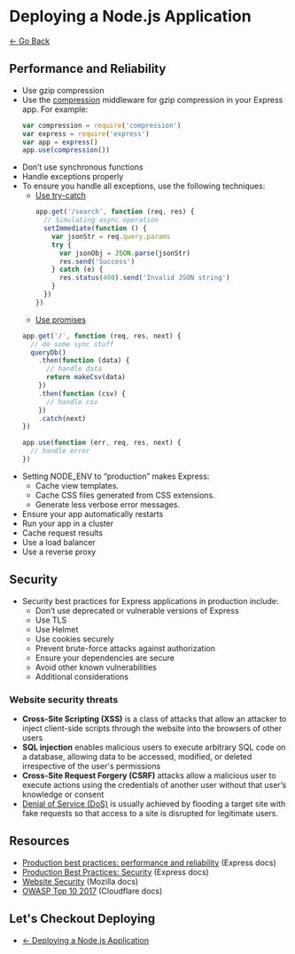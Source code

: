 # Deploying a Node.js Application

[<- Go Back](deploy.md)

## Performance and Reliability

* Use gzip compression
* Use the [compression](https://www.npmjs.com/package/compression) middleware for gzip compression in your Express app. For example:
  ```js
  var compression = require('compression')
  var express = require('express')
  var app = express()
  app.use(compression())
  ```
* Don’t use synchronous functions
* Handle exceptions properly
* To ensure you handle all exceptions, use the following techniques:
  * [Use try-catch](https://expressjs.com/en/advanced/best-practice-performance.html#use-try-catch)
    ```js
    app.get('/search', function (req, res) {
      // Simulating async operation
      setImmediate(function () {
        var jsonStr = req.query.params
        try {
          var jsonObj = JSON.parse(jsonStr)
          res.send('Success')
        } catch (e) {
          res.status(400).send('Invalid JSON string')
        }
      })
    })
    ```
  * [Use promises](https://expressjs.com/en/advanced/best-practice-performance.html#use-promises)
  ```js
  app.get('/', function (req, res, next) {
    // do some sync stuff
    queryDb()
      .then(function (data) {
        // handle data
        return makeCsv(data)
      })
      .then(function (csv) {
        // handle csv
      })
      .catch(next)
  })

  app.use(function (err, req, res, next) {
    // handle error
  })
  ```
* Setting NODE_ENV to “production” makes Express:
  * Cache view templates.
  * Cache CSS files generated from CSS extensions.
  * Generate less verbose error messages.
* Ensure your app automatically restarts
* Run your app in a cluster
* Cache request results
* Use a load balancer
* Use a reverse proxy

## Security


* Security best practices for Express applications in production include:
  * Don’t use deprecated or vulnerable versions of Express
  * Use TLS
  * Use Helmet
  * Use cookies securely
  * Prevent brute-force attacks against authorization
  * Ensure your dependencies are secure
  * Avoid other known vulnerabilities
  * Additional considerations

### Website security threats

* **Cross-Site Scripting (XSS)** is a class of attacks that allow an attacker to inject client-side scripts through the website into the browsers of other users
* **SQL injection** enables malicious users to execute arbitrary SQL code on a database, allowing data to be accessed, modified, or deleted irrespective of the user's permissions
* **Cross-Site Request Forgery (CSRF)** attacks allow a malicious user to execute actions using the credentials of another user without that user’s knowledge or consent
* [Denial of Service (DoS)](https://developer.mozilla.org/en-US/docs/Glossary/Distributed_Denial_of_Service) is usually achieved by flooding a target site with fake requests so that access to a site is disrupted for legitimate users.


## Resources
* [Production best practices: performance and reliability](https://expressjs.com/en/advanced/best-practice-performance.html) (Express docs)
* [Production Best Practices: Security](https://expressjs.com/en/advanced/best-practice-security.html) (Express docs)
* [Website Security](https://developer.mozilla.org/en-US/docs/Learn/Server-side/First_steps/Website_security) (Mozilla docs)
* [OWASP Top 10 2017](https://www.cloudflare.com/learning/security/threats/owasp-top-10/) (Cloudflare docs)

## Let's Checkout Deploying
* [<- Deploying a Node.js Application](deploy.md)